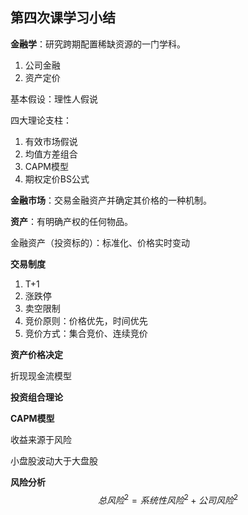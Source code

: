 ## 第四次课学习小结

**金融学**：研究跨期配置稀缺资源的一门学科。

1. 公司金融
2. 资产定价

基本假设：理性人假说

四大理论支柱：

1. 有效市场假说
2. 均值方差组合
3. CAPM模型
4. 期权定价BS公式



**金融市场**：交易金融资产并确定其价格的一种机制。

**资产**：有明确产权的任何物品。

金融资产（投资标的）：标准化、价格实时变动



**交易制度**

1. T+1
2. 涨跌停
3. 卖空限制
4. 竞价原则：价格优先，时间优先
5. 竞价方式：集合竞价、连续竞价



**资产价格决定**

折现现金流模型



**投资组合理论**



**CAPM模型**

收益来源于风险

小盘股波动大于大盘股



**风险分析**
$$
总风险^2=系统性风险^2+公司风险^2
$$





